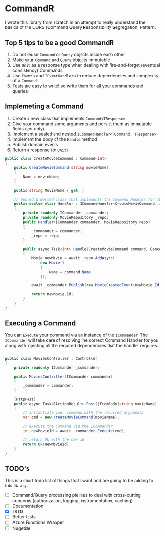 # CommandR

I wrote this library from scratch in an attempt to really understand the basics of the CQRS (**C**ommand **Q**uery **R**esponsibility **S**egregation) Pattern.

## Top 5 tips to be a good CommandR

1. Do not reuse `Command` or `Query` objects inside each other
2. Make your `Command` and `Query` objects immutable
3. Use `Unit` as a response type when dealing with fire-and-forget (eventual consistency) Commands
4. Use `Event`s and `IEventHandler`s to reduce dependencies and complexity of a `Command`
5. Tests are easy to write! so write them for all your commands and queries!

## Implemeting a Command

1. Create a new class that implements `Command<TResponse>`
2. Give your command some arguments and persist them as immutable fields (get only)
3. Implement a sealed and nested `ICommandHandler<TCommand, TResponse>`
4. Implement the body of the `Handle` method
5. Publish domain events
6. Return a response (or `Unit`)

```csharp
public class CreateMovieCommand : Command<int>
{
	public CreateMovieCommand(string movieName)
	{
		Name = movieName;
	}
	
	public string MovieName { get; }

	// Sealed & Nested class that implements the Command Handler for the CreateMovieCommand and returns the new movie ID (as an int)
	public sealed class Handler : ICommandHandler<CreateMovieCommand, int>
	{
		private readonly ICommander _commander;
		private readonly MovieRepository _repo;
		public Handler(ICommander commander, MovieRepository repo)
		{
			_commander = commander;
			_repo = repo;
		}

		public async Task<int> Handle(CreateMovieCommand command, CancellationToken cancellationToken)
		{
			Movie newMovie = await _repo.AddAsync(
				new Movie()
				{
					Name = command.Name
				});

			await _commander.Publish(new MovieCreatedEvent(newMovie.Id, newMovie.Name), cancellationToken);

			return newMovie.Id;
		}
	}
}
```

## Executing a Command

You can `Execute` your command via an instance of the `ICommander`. The `ICommander` will take care of resolving the correct Command Handler for you along with injecting all the required dependencies that the handler requires.

```csharp

public class MoviesController : Controller
{
	private readonly ICommander _commander;

	public MoviesController(ICommander commander)
	{
		_commander = commander;
	}

	[HttpPost]
	public async Task<IActionResult> Post([FromBody]string movieName)
	{
		// instantiate your command with the required arguments
		var cmd = new CreateMovieCommand(movieName);

		// execute the command via the ICommander
		int newMovieId = await _commander.Execute(cmd);

		// return Ok with the new id
		return Ok(newMovieId);
	}
}
```

## TODO's

This is a short todo list of things that I want and are going to be adding to this library.

- [ ] Command/Query processing pielines to deal with cross-cutting concerns (authorization, logging, instrumentation, caching)
- [ ] Documentation
- [x] Tests
- [ ] Better tests
- [ ] Azure Functions Wrapper
- [ ] Nugetize